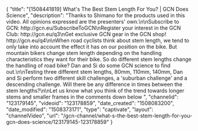 {
    "title": "[1508441819] What's The Best Stem Length For You? | GCN Does Science",
    "description": "Thanks to Shimano for the products used in this video. All opinions expressed are the presenters' own.\n\nSubscribe to GCN: http:\/\/gcn.eu\/SubscribeToGCN\nRegister your interest in the GCN Club: http:\/\/gcn.eu\/q3\nGet exclusive GCN gear in the GCN shop! http:\/\/gcn.eu\/q4\n\nWhen road cyclists think about stem length, we tend to only take into account the effect it has on our position on the bike. But mountain bikers change stem length depending on the handling characteristics they want for their bike. So do different stem lengths change the handling of road bike? Dan and Si do some GCN science to find out.\n\nTesting three different stem lengths, 80mm, 110mm, 140mm, Dan and Si perform two different skill challenges, a 'suburban challenge' and a descending challenge. Will there be any difference in times between the stem lengths?\n\nLet us know what you think of the trend towards longer stems and smaller frames in the comments down below ",
    "channelid": "123179145",
    "videoid": "123178859",
    "date_created": "1508083200",
    "date_modified": "1508373171",
    "type": "captivate",
    "layout": "channelVideo",
    "url": "\/gcn-channel\/what-s-the-best-stem-length-for-you-gcn-does-science\/123179145-123178859"
}